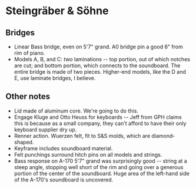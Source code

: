 # Steingräber & Söhne

## Bridges
* Linear Bass bridge, even on 5'7" grand. A0 bridge pin a good 6" from rim of piano. 
* Models A, B, and C: *two* laminations -- top portion, out of which notches are cut; and bottom portion, which connects to the soundboard.
  The entire bridge is made of two pieces. Higher-end models, like the D and E, use laminate bridges, I believe.

## Other notes
* Lid made of aluminum core. We're going to do this.
* Engage Kluge and Otto Heuss for keyboards -- Jeff from GPH claims this is because as a small company, they can't afford to have their only keyboard supplier dry up.
* Renner action. Wuerzen felt, fit to S&S molds, which are diamond-shaped.
* Keyframe includes soundboard material.
* Felt punchings surround hitch pins on all models and strings.
* Bass response on A-170 5'7" grand was surprisingly good -- string at a steep angle, stopping well short of the rim and going over a generous portion of the center of the soundboard. Huge area of the left-hand side of the A-170's soundboard is uncovered.


